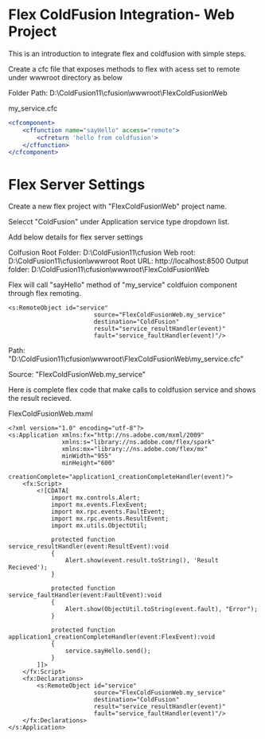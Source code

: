 # Flex ColdFusion Integration- Web Project

This is an introduction to integrate flex and coldfusion with simple steps.

Create a cfc file that exposes methods to flex with acess set to remote under wwwroot directory as below

Folder Path:
D:\ColdFusion11\cfusion\wwwroot\FlexColdFusionWeb

my_service.cfc

```cfc
<cfcomponent>
	<cffunction name="sayHello" access="remote">		
		<cfreturn 'hello from coldfusion'>
	</cffunction>
</cfcomponent>

```

# Flex Server Settings

Create a new flex project with "FlexColdFusionWeb" project name. 

Selecct "ColdFusion" under Application service type dropdown list. 

Add below details for flex server settings

Colfusion Root Folder: D:\ColdFusion11\cfusion
Web root: D:\ColdFusion11\cfusion\wwwroot
Root URL: http://localhost:8500
Output folder: D:\ColdFusion11\cfusion\wwwroot\FlexColdFusionWeb

Flex will call "sayHello" method of "my_service" coldfuion component through flex remoting. 

```mxml
<s:RemoteObject id="service"
						source="FlexColdFusionWeb.my_service"
						destination="ColdFusion"
						result="service_resultHandler(event)"
						fault="service_faultHandler(event)"/>

```

Path: "D:\ColdFusion11\cfusion\wwwroot\FlexColdFusionWeb\my_service.cfc"

Source: "FlexColdFusionWeb.my_service"

Here is complete flex code that make calls to coldfusion service and shows the result recieved.

FlexColdFusionWeb.mxml 
```mxml
<?xml version="1.0" encoding="utf-8"?>
<s:Application xmlns:fx="http://ns.adobe.com/mxml/2009"
			   xmlns:s="library://ns.adobe.com/flex/spark"
			   xmlns:mx="library://ns.adobe.com/flex/mx"
			   minWidth="955"
			   minHeight="600"
			   creationComplete="application1_creationCompleteHandler(event)">
	<fx:Script>
		<![CDATA[
			import mx.controls.Alert;
			import mx.events.FlexEvent;
			import mx.rpc.events.FaultEvent;
			import mx.rpc.events.ResultEvent;
			import mx.utils.ObjectUtil;

			protected function service_resultHandler(event:ResultEvent):void
			{
				Alert.show(event.result.toString(), 'Result Recieved');
			}

			protected function service_faultHandler(event:FaultEvent):void
			{
				Alert.show(ObjectUtil.toString(event.fault), "Error");
			}

			protected function application1_creationCompleteHandler(event:FlexEvent):void
			{
				service.sayHello.send();
			}
		]]>
	</fx:Script>
	<fx:Declarations>
		<s:RemoteObject id="service"
						source="FlexColdFusionWeb.my_service"
						destination="ColdFusion"
						result="service_resultHandler(event)"
						fault="service_faultHandler(event)"/>
	</fx:Declarations>
</s:Application>
```


